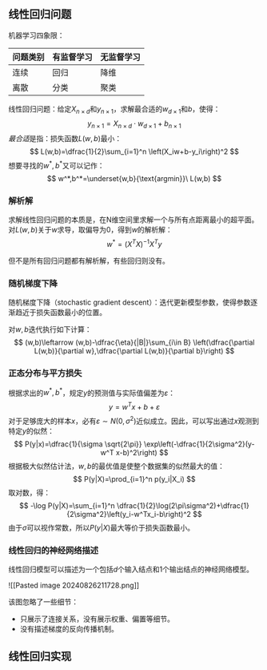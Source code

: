 
## 线性回归问题

机器学习四象限：

| 问题类别 | 有监督学习 | 无监督学习 |
| ---- | ----- | ----- |
| 连续   | 回归    | 降维    |
| 离散   | 分类    | 聚类    |

线性回归问题：给定$X_{n\times d}$和$y_{n\times 1}$，求解最合适的$w_{d\times 1}$和$b$，使得：
$$
y_{n\times 1}=X_{n\times d}\cdot w_{d\times 1} + b_{n\times 1}
$$
*最合适*是指：损失函数$L(w,b)$最小：
$$
L(w,b)=\dfrac{1}{2}\sum_{i=1}^n \left(X_iw+b-y_i\right)^2
$$
想要寻找的$w^*,b^*$又可以记作：
$$
w^*,b^*=\underset{w,b}{\text{argmin}}\ L(w,b)
$$

### 解析解

求解线性回归问题的本质是，在N维空间里求解一个与所有点距离最小的超平面。对$L(w,b)$关于$w$求导，取偏导为0，得到$w$的解析解：
$$
w^*=(X^TX)^{-1} X^T y
$$

但不是所有回归问题都有解析解，有些回归则没有。

### 随机梯度下降

随机梯度下降（stochastic gradient descent）：迭代更新模型参数，使得参数逐渐趋近于损失函数最小的位置。

对$w,b$迭代执行如下计算：
$$
(w,b)\leftarrow (w,b)-\dfrac{\eta}{|B|}\sum_{i\in B} \left(\dfrac{\partial L(w,b)}{\partial w},\dfrac{\partial L(w,b)}{\partial b}\right)
$$

### 正态分布与平方损失

根据求出的$w^*,b^*$，规定$y$的预测值与实际值偏差为$\varepsilon$：
$$
y=w^Tx+b+\varepsilon
$$
对于足够庞大的样本$x$，必有$\varepsilon\sim N(0,\sigma^2)$近似成立。因此，可以写出通过$x$观测到特定$y$的似然：
$$
P(y|x)=\dfrac{1}{\sigma \sqrt{2\pi}} \exp\left(-\dfrac{1}{2\sigma^2}(y-w^T x-b)^2\right)
$$
根据极大似然估计法，$w,b$的最优值是使整个数据集的似然最大的值：
$$
P(y|X)=\prod_{i=1}^n p(y_i|X_i)
$$
取对数，得：
$$
-\log P(y|X)=\sum_{i=1}^n \dfrac{1}{2}\log(2\pi\sigma^2)+\dfrac{1}{2\sigma^2}\left(y_i-w^Tx_i-b\right)^2
$$
由于$\sigma$可以视作常数，所以$P(y|X)$最大等价于损失函数最小。

### 线性回归的神经网络描述

线性回归模型可以描述为一个包括$d$个输入结点和1个输出结点的神经网络模型。

![[Pasted image 20240826211728.png]]

该图忽略了一些细节：
- 只展示了连接关系，没有展示权重、偏置等细节。
- 没有描述梯度的反向传播机制。

## 线性回归实现

